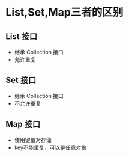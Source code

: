 # List,Set,Map三者的区别

## List 接口

* 继承 Collection 接口
* 允许重复

## Set 接口

* 继承 Collection 接口
* 不允许重复

## Map 接口

* 使用键值对存储
* key不能重复，可以是任意对象
